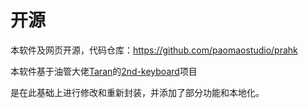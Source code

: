 # 开源

本软件及网页开源，代码仓库：https://github.com/paomaostudio/prahk

本软件基于油管大佬[Taran](https://www.youtube.com/@TaranVH)的[2nd-keyboard](https://github.com/TaranVH/2nd-keyboard)项目

是在此基础上进行修改和重新封装，并添加了部分功能和本地化。

